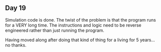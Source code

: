## Day 19
Simulation code is done.
The twist of the problem is that the program runs for a VERY long time.
The instructions and logic need to be reverse engineered rather than just running the program.

Having moved along after doing that kind of thing for a living for 5 years... no thanks.

